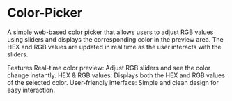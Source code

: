 # Color-Picker
A simple web-based color picker that allows users to adjust RGB values using sliders and displays the corresponding color in the preview area. The HEX and RGB values are updated in real time as the user interacts with the sliders.

Features
Real-time color preview: Adjust RGB sliders and see the color change instantly.
HEX & RGB values: Displays both the HEX and RGB values of the selected color.
User-friendly interface: Simple and clean design for easy interaction.
